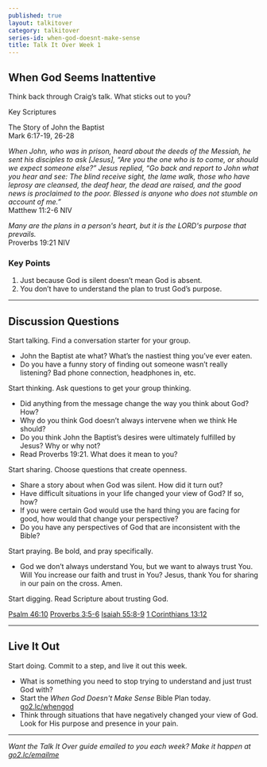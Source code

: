 ```yaml
---
published: true
layout: talkitover
category: talkitover
series-id: when-god-doesnt-make-sense
title: Talk It Over Week 1
---
```


## When God Seems Inattentive
<p class="lead">Think back through Craig’s talk. What sticks out to you?</p> 

Key Scriptures

The Story of John the Baptist  
Mark 6:17-19, 26-28

_When John, who was in prison, heard about the deeds of the Messiah, he sent his disciples to ask [Jesus], “Are you the one who is to come, or should we expect someone else?” Jesus replied, “Go back and report to John what you hear and see: The blind receive sight, the lame walk, those who have leprosy are cleansed, the deaf hear, the dead are raised, and the good news is proclaimed to the poor. Blessed is anyone who does not stumble on account of me.”_  
Matthew 11:2-6 NIV

_Many are the plans in a person's heart, but it is the LORD's purpose that prevails._  
Proverbs 19:21 NIV

### Key Points

1. Just because God is silent doesn’t mean God is absent.
2. You don’t have to understand the plan to trust God’s purpose.

* * *

## Discussion Questions
<p class="lead">Start talking. Find a conversation starter for your group.</p> 

* John the Baptist ate what? What’s the nastiest thing you’ve ever eaten.
* Do you have a funny story of finding out someone wasn’t really listening? Bad phone connection, headphones in, etc.

<p class="lead">Start thinking. Ask questions to get your group thinking.</p> 

* Did anything from the message change the way you think about God? How?
* Why do you think God doesn’t always intervene when we think He should?
* Do you think John the Baptist’s desires were ultimately fulfilled by Jesus? Why or why not?
* Read Proverbs 19:21. What does it mean to you?
 
<p class="lead">Start sharing. Choose questions that create openness.</p> 

* Share a story about when God was silent. How did it turn out?
* Have difficult situations in your life changed your view of God? If so, how?
* If you were certain God would use the hard thing you are facing for good, how would that change your perspective?
* Do you have any perspectives of God that are inconsistent with the Bible?

<p class="lead">Start praying. Be bold, and pray specifically.</p> 

* God we don’t always understand You, but we want to always trust You. Will You increase our faith and trust in You? Jesus, thank You for sharing in our pain on the cross. Amen.

<p class="lead">Start digging. Read Scripture about trusting God.</p> 

[Psalm 46:10](https://www.bible.com/bible/111/psa.46.10.niv) [Proverbs 3:5-6](https://www.bible.com/bible/111/pro.3.5-6.niv) [Isaiah 55:8-9](https://www.bible.com/bible/111/isa.55.8-9.niv) [1 Corinthians 13:12](https://www.bible.com/bible/111/1co.13.12.niv)

* * *

## Live It Out
<p class="lead">Start doing. Commit to a step, and live it out this week.</p>

* What is something you need to stop trying to understand and just trust God with?
* Start the _When God Doesn't Make Sense_ Bible Plan today. [go2.lc/whengod](https://www.bible.com/reading-plans/2047-when-god-doesnt-make-sense)
* Think through situations that have negatively changed your view of God. Look for His purpose and presence in your pain.

* * *

_Want the Talk It Over guide emailed to you each week? Make it happen at [go2.lc/emailme](/talkitover)_
